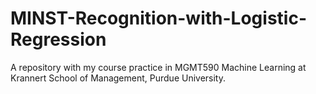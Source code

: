 # MINST-Recognition-with-Logistic-Regression
A repository with my course practice in MGMT590 Machine Learning at Krannert School of Management, Purdue University.
